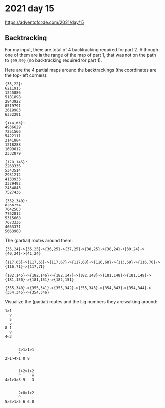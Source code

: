 # 2021 day 15

https://adventofcode.com/2021/day/15

## Backtracking

For my input,
there are total of 4 backtracking required for part 2.
Although one of them are in the range of the map of part 1,
that was not on the path to `{99,99}`
(no backtracking required for part 1).

Here are the 4 partial maps around the backtrackings
(the coordinates are the top-left corners):

```
{35,22}:
6211915
1245886
5181898
2843922
8519791
2619983
6352291

{114,65}:
4936629
7251566
5422111
2141884
1218288
1699812
2332879

{179,145}:
2263336
5343514
2931212
4133933
3329492
2454843
7527436

{352,340}:
8266754
7642563
7762812
5315668
7673336
4663371
5663968
```

The (partial) routes around them:

```
{35,24}->{35,25}->{36,25}->{37,25}->{38,25}->{38,24}->{39,24}->{40,24}->{41,24}

{117,65}->{117,66}->{117,67}->{117,68}->{116,68}->{116,69}->{116,70}->{116,71}->{117,71}

{182,145}->{182,146}->{182,147}->{182,148}->{181,148}->{181,149}->{181,150}->{181,151}->{182,151}

{355,340}->{355,341}->{355,342}->{355,343}->{354,343}->{354,344}->{354,345}->{354,346}
```

Visualize the (partial) routes and the big numbers they are walking around:

```
1>1
  v
  5
  v
8 1
  v
4<3


      2>1>1>1
      ^
2>1>4>1 8 8


      1>2>1>2
      ^     v
4>1>3>3 9   3


      2>8>1>2
      ^
5>3>1>5 6 6 8
```
